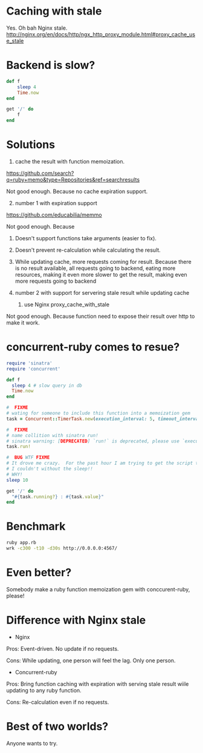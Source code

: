 # Caching with stale

Yes. Oh bah Nginx stale. <http://nginx.org/en/docs/http/ngx_http_proxy_module.html#proxy_cache_use_stale>

# Backend is slow?

  ```Ruby
  def f
      sleep 4
      Time.now
  end

  get '/' do
      f
  end
  ```
# Solutions

1. cache the result with function memoization.

<https://github.com/search?q=ruby+memo&type=Repositories&ref=searchresults>

Not good enough. Because no cache expiration support.

2. number 1 with expiration support

<https://github.com/educabilia/memmo>

Not good enough. Because

  1. Doesn't support functions take arguments (easier to fix).
  1. Doesn't prevent re-calculation while calculating the result.
  1. While updating cache, more requests coming for result. Because there is no result available, all requests going to backend, eating more resources, making it even more slower to get the result, making even more requests going to backend

3. number 2 with support for servering stale result while updating cache

   1. use Nginx proxy_cache_with_stale

Not good enough. Because function need to expose their result over http to make it work.

# concurrent-ruby comes to resue?

  ```Ruby
  require 'sinatra'
  require 'concurrent'

  def f
    sleep 4 # slow query in db
    Time.now
  end

  #  FIXME
  # wating for someone to include this function into a memoization gem
  task = Concurrent::TimerTask.new(execution_interval: 5, timeout_interval: 5) { f }

  #  FIXME
  # name collition with sinatra run!
  # sinatra warning: [DEPRECATED] `run!` is deprecated, please use `execute` instead.
  task.run!

  #  BUG WTF FIXME
  # It drove me crazy.  For the past hour I am trying to get the script to work.
  # I couldn't without the sleep!!
  # WHY!
  sleep 10

  get '/' do
    "#{task.running?} : #{task.value}"
  end
  ```
# Benchmark

  ```Bash
  ruby app.rb
  wrk -c300 -t10 -d30s http://0.0.0.0:4567/
  ```

# Even better?

Somebody make a ruby function memoization gem with conccurent-ruby, please!

# Difference with Nginx stale

* Nginx

Pros:  Event-driven.  No update if no requests.

Cons:  While updating, one person will feel the lag.  Only one person.

* Concurrent-ruby

Pros:  Bring function caching with expiration with serving stale result wiile updating to any ruby function.

Cons:  Re-calculation even if no requests.

# Best of two worlds?

Anyone wants to try.


